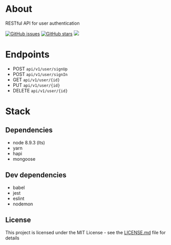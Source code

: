 # About
RESTful API for user authentication

[![GitHub issues](https://img.shields.io/github/issues/onildoaguiar/hapi-user-api.svg "GitHub issues")](https://github.com/onildoaguiar/hapi-user-api)
[![GitHub stars](https://img.shields.io/github/stars/onildoaguiar/hapi-user-api.svg "GitHub stars")](https://github.com/onildoaguiar/hapi-user-api)
<img src="https://img.shields.io/badge/Language-%20JavaScript%20-f9e229.svg">

# Endpoints
* POST `api/v1/user/signUp`
* POST `api/v1/user/signIn`
* GET `api/v1/user/{id}`
* PUT `api/v1/user/{id}`
* DELETE `api/v1/user/{id}`

# Stack
## Dependencies

* node 8.9.3 (lts)
* yarn
* hapi
* mongoose

## Dev dependencies

* babel
* jest
* eslint
* nodemon

## License

This project is licensed under the MIT License - see the [LICENSE.md](LICENSE.md) file for details

